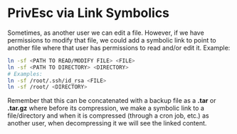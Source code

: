 # PrivEsc via Link Symbolics

Sometimes, as another user we can edit a file. However, if we have permissions to modify that file, we could add a symbolic link to point to another file where that user has permissions to read and/or edit it. Example:

```bash
ln -sf <PATH TO READ/MODIFY FILE> <FILE>
ln -sf <PATH TO DIRECTORY> <DIRECTORY>
# Examples:
ln -sf /root/.ssh/id_rsa <FILE>
ln -sf /root/ <DIRECTORY>
```

Remember that this can be concatenated with a backup file as a **.tar** or **.tar.gz** where before its compression, we make a symbolic link to a file/directory and when it is compressed (through a cron job, etc.) as another user, when decompressing it we will see the linked content.

